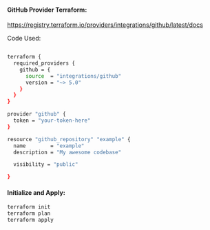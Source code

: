 
#### GitHub Provider Terraform:

https://registry.terraform.io/providers/integrations/github/latest/docs

Code Used:

```sh

terraform {
  required_providers {
    github = {
      source  = "integrations/github"
      version = "~> 5.0"
    }
  }
}

provider "github" {
  token = "your-token-here"
}

resource "github_repository" "example" {
  name        = "example"
  description = "My awesome codebase"

  visibility = "public"

}
```
#### Initialize and Apply:
```sh
terraform init
terraform plan
terraform apply
```
